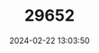 ---
title: "29652"
category: "Crocidura russula"
draft: false
date: 2024-02-22 13:03:50
languages:
  English: ["Greater White-toothed Shrew", "White-toothed Shrew"]
  French: ["Crocidure commune", "Crocidure musette"]
  Spanish; Castilian: ["Musaraña Gris"]
---